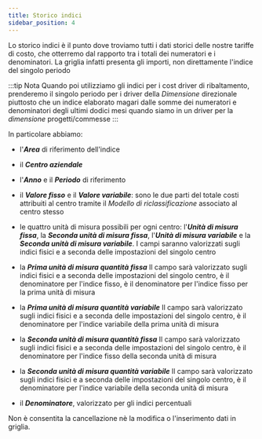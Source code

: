 ```yaml
---
title: Storico indici
sidebar_position: 4
---
```


Lo storico indici è il punto dove troviamo tutti i dati storici delle nostre tariffe di costo, che otterremo dal rapporto tra i totali dei numeratori e i denominatori. La griglia infatti presenta gli importi, non direttamente l'indice del singolo periodo

:::tip Nota
Quando poi utilizziamo gli indici per i cost driver di ribaltamento, prenderemo il singolo periodo per i driver della *Dimensione* direzionale piuttosto che un indice elaborato magari dalle somme dei numeratori e denominatori degli ultimi dodici mesi quando siamo in un driver per la *dimensione* progetti/commesse
:::

In particolare abbiamo:

- l'***Area*** di riferimento dell'indice

- il ***Centro aziendale***

- l'***Anno*** e il ***Periodo*** di riferimento

- il ***Valore fisso*** e il ***Valore variabile***: sono le due parti del totale costi attribuiti al centro tramite il *Modello di riclassificazione* associato al centro stesso

- le quattro unità di misura possibili per ogni centro: l'***Unità di misura fissa***, la ***Seconda unità di misura fissa***, l'***Unità di misura variabile*** e la ***Seconda unità di misura variabile***. I campi saranno valorizzati sugli indici fisici e a seconda delle impostazioni del singolo centro

- la ***Prima unità di misura quantità fissa*** Il campo sarà valorizzato sugli indici fisici e a seconda delle impostazioni del singolo centro, è il denominatore per l'indice fisso, è il denominatore per l'indice fisso per la prima unità di misura

- la ***Prima unità di misura quantità variabile*** Il campo sarà valorizzato sugli indici fisici e a seconda delle impostazioni del singolo centro, è il denominatore per l'indice variabile della prima unità di misura

- la ***Seconda unità di misura quantità fissa*** Il campo sarà valorizzato sugli indici fisici e a seconda delle impostazioni del singolo centro, è il denominatore per l'indice fisso della seconda unità di misura

- la ***Seconda unità di misura quantità variabile*** Il campo sarà valorizzato sugli indici fisici e a seconda delle impostazioni del singolo centro, è il denominatore per l'indice variabile della seconda unità di misura

- il ***Denominatore***, valorizzato per gli indici percentuali

Non è consentita la cancellazione nè la modifica o l'inserimento dati in griglia.